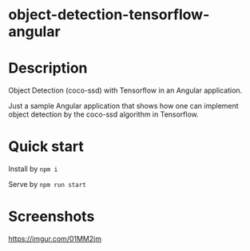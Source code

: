 # object-detection-tensorflow-angular

# Description
Object Detection (coco-ssd) with Tensorflow in an Angular application.

Just a sample Angular application that shows how one can implement object detection by the coco-ssd algorithm in Tensorflow.

# Quick  start
Install by `npm i`

Serve by `npm run start`

# Screenshots
https://imgur.com/01MM2jm